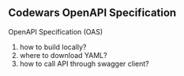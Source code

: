 ## Codewars OpenAPI Specification

OpenAPI Specification (OAS)

1. how to build locally?
2. where to download YAML?
3. how to call API through swagger client?